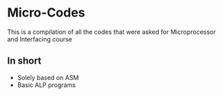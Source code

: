 # Micro-Codes
This is a compilation of all the codes that were asked for Microprocessor and Interfacing course
## In short
 - Solely based on ASM
 - Basic ALP programs

